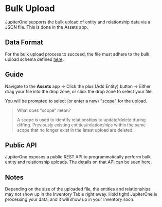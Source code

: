 # Bulk Upload

JupiterOne supports the bulk upload of entity and relationship data via a JSON file. This is done in the Assets app.

## Data Format

For the bulk upload process to succeed, the file must adhere to the bulk upload schema defined [here](../APIs_and-Integrations/bulk-upload-schema.md).

## Guide

Navigate to the **Assets** app -> Click the plus (Add Entity) button -> Either drag your file into the drop zone, or click the drop zone to select your file.

You will be prompted to select (or enter a new) "scope" for the upload.

> What does "scope" mean? 
>
> A scope is used to identify relationships to update/delete during diffing. Previously existing entities/relationships within the same scope that no longer exist in the latest upload are deleted.

## Public API

JupiterOne exposes a public REST API to programmatically perform bulk entity and relationship uploads.  The details on that API can be seen [here](../APIs_and-Integrations/jupiterone-api.md).

## Notes

Depending on the size of the uploaded file, the entities and relationships may not show up in the Inventory Table right away.  Hold tight!  JupiterOne is processing your data, and it will show up in your Inventory soon.

